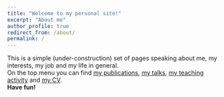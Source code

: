 ```yaml
---
title: "Welcome to my personal site!"
excerpt: "About me"
author_profile: true
redirect_from: /about/
permalink: /
---
```


This is a simple (under-construction) set of pages speaking about me, my interests, my job and my life in general.  
On the top menu you can find [my publications](https://andreab1997.github.io/publications/ "my publications"), [my talks](https://andreab1997.github.io/talks/ "my talks"), [my teaching activity](https://andreab1997.github.io/teaching/ "my teaching activity") and [my CV](https://andreab1997.github.io/cv/ "my CV").  
**Have fun!** 